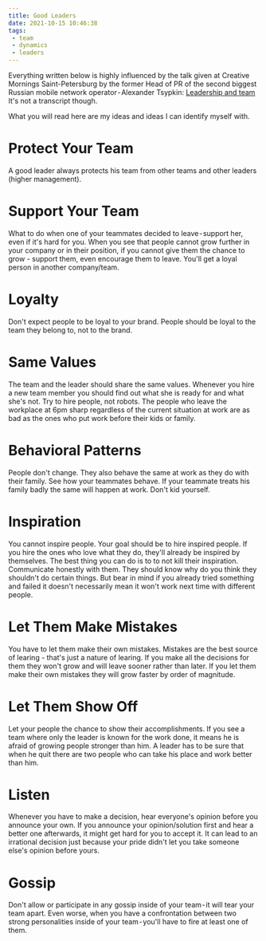 ```yaml
---
title: Good Leaders
date: 2021-10-15 10:46:38
tags:
 - team
 - dynamics
 - leaders
---
```

Everything written below is highly influenced by the talk given at Creative Mornings Saint-Petersburg by the former Head of PR of the second biggest Russian mobile network operator - Alexander Tsypkin: [Leadership and team](https://www.youtube.com/watch?v=czb9Bjv-OQM)
It's not a transcript though.

What you will read here are my ideas and ideas I can identify myself with.

<!-- more -->

# Protect Your Team
A good leader always protects his team from other teams and other leaders (higher management).

# Support Your Team
What to do when one of your teammates decided to leave - support her, even if it's hard for you. When you see that people cannot grow further in your company or in their position, if you cannot give them the chance to grow - support them, even encourage them to leave. You'll get a loyal person in another company/team.
# Loyalty
Don't expect people to be loyal to your brand. People should be loyal to the team they belong to, not to the brand.

# Same Values
The team and the leader should share the same values. Whenever you hire a new team member you should find out what she is ready for and what she's not.
Try to hire people, not robots. The people who leave the workplace at 6pm sharp regardless of the current situation at work are as bad as the ones who put work before their kids or family.

# Behavioral Patterns
People don't change. They also behave the same at work as they do with their family. See how your teammates behave. If your teammate treats his family badly the same will happen at work. Don't kid yourself.

# Inspiration
You cannot inspire people. Your goal should be to hire inspired people. If you hire the ones who love what they do, they'll already be inspired by themselves. The best thing you can do is to to not kill their inspiration.
Communicate honestly with them. They should know why do you think they shouldn't do certain things. But bear in mind if you already tried something and failed it doesn't necessarily mean it won't work next time with different people.

# Let Them Make Mistakes
You have to let them make their own mistakes. Mistakes are the best source of learing - that's just a nature of learing. If you make all the decisions for them they won't grow and will leave sooner rather than later. If you let them make their own mistakes they will grow faster by order of magnitude.

# Let Them Show Off
Let your people the chance to show their accomplishments. If you see a team where only the leader is known for the work done, it means he is afraid of growing people stronger than him. A leader has to be sure that when he quit there are two people who can take his place and work better than him.

# Listen
Whenever you have to make a decision, hear everyone's opinion before you announce your own. If you announce your opinion/solution first and hear a better one afterwards, it might get hard for you to accept it. It can lead to an irrational decision just because your pride didn't let you take someone else's opinion before yours.

# Gossip
Don't allow or participate in any gossip inside of your team - it will tear your team apart. Even worse, when you have a confrontation between two strong personalities inside of your team - you'll have to fire at least one of them.
